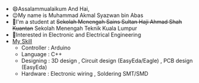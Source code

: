 - 😄Assalammualaikum And Hai,
- 😉My name is Muhammad Akmal Syazwan bin Abas
- 📘I'm a student at ~~Sekolah Menengah Sains Sultan Haji Ahmad Shah Kuantan~~ Sekolah Menengah Teknik Kuala Lumpur
- 🔧Interested in Electronic and Electrical Engineering
- <ins>My Skill</ins>
  - Controller  :  Arduino
  - Language    :  C++ 
  - Designing   :  3D design , Circuit design (EasyEda/Eagle) , PCB design (EasyEda)
  - Hardware    :  Electronic wiring , Soldering SMT/SMD 



<!---
Syazwan9718/Syazwan9718 is a ✨ special ✨ repository because its `README.md` (this file) appears on your GitHub profile.
You can click the Preview link to take a look at your changes.
--->
